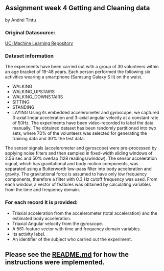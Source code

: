 
## Assignment week 4 Getting and Cleaning data
by Andrei Tintu

### Original Datasource: 
[UCI Machine Learning Repository](http://archive.ics.uci.edu/ml/datasets/Human+Activity+Recognition+Using+Smartphones)

### Dataset information
The experiments have been carried out with a group of 30 volunteers within an age bracket of 19-48 years. Each person performed the following six activities wearing a smartphone (Samsung Galaxy S II) on the waist.
 - WALKING
 - WALKING_UPSTAIRS
 - WALKING_DOWNSTAIRS
 - SITTING
 - STANDING
 - LAYING
Using its embedded accelerometer and gyroscope, we captured 3-axial linear acceleration and 3-axial angular velocity at a constant rate of 50Hz. The experiments have been video-recorded to label the data manually. The obtained dataset has been randomly partitioned into two sets, where 70% of the volunteers was selected for generating the training data and 30% the test data. 

The sensor signals (accelerometer and gyroscope) were pre-processed by applying noise filters and then sampled in fixed-width sliding windows of 2.56 sec and 50% overlap (128 readings/window). The sensor acceleration signal, which has gravitational and body motion components, was separated using a Butterworth low-pass filter into body acceleration and gravity. The gravitational force is assumed to have only low frequency components, therefore a filter with 0.3 Hz cutoff frequency was used. From each window, a vector of features was obtained by calculating variables from the time and frequency domain.

### For each record it is provided:
- Triaxial acceleration from the accelerometer (total acceleration) and the estimated body acceleration.
- Triaxial Angular velocity from the gyroscope. 
- A 561-feature vector with time and frequency domain variables. 
- Its activity label. 
- An identifier of the subject who carried out the experiment.

## Please see the [README.md](Getting_and_Cleaning_Data/README.md) for how the instructions were implemented.
